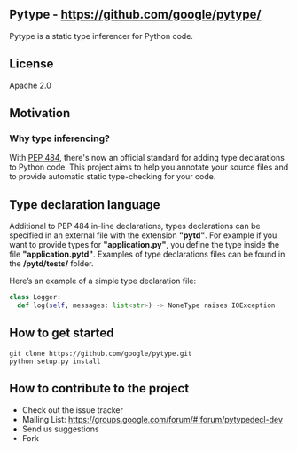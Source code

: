 ## Pytype - https://github.com/google/pytype/

Pytype is a static type inferencer for Python code.

## License
Apache 2.0

## Motivation
### Why type inferencing?

With [PEP 484](https://www.python.org/dev/peps/pep-0484/), there's now an
official standard for adding type declarations to Python code. This project
aims to help you annotate your source files and to provide automatic static
type-checking for your code.

## Type declaration language

Additional to PEP 484 in-line declarations, types declarations can be specified
in an external file with the extension **"pytd"**. For example if you want to
provide types for **"application.py"**, you define the type inside the file
**"application.pytd"**. Examples of type declarations files can be found in the
**/pytd/tests/** folder.

Here’s an example of a simple type declaration file:
```python
class Logger:
  def log(self, messages: list<str>) -> NoneType raises IOException
```

## How to get started
```
git clone https://github.com/google/pytype.git
python setup.py install
```
## How to contribute to the project

* Check out the issue tracker
* Mailing List: https://groups.google.com/forum/#!forum/pytypedecl-dev
* Send us suggestions
* Fork

